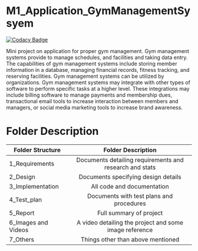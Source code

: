 # M1_Application_GymManagementSysyem

[![Codacy Badge](https://api.codacy.com/project/badge/Grade/6d52983029d04c44863b1b3c80d5e650)](https://app.codacy.com/gh/pmshots98208/M1_Application_GymManagementSysyem?utm_source=github.com&utm_medium=referral&utm_content=pmshots98208/M1_Application_GymManagementSysyem&utm_campaign=Badge_Grade_Settings)

Mini project on application for proper gym management. Gym management systems provide to manage schedules, and facilities and taking data entry. The capabilities of gym management systems include storing member information in a database, managing financial records, fitness tracking, and reserving facilities. Gym management systems can be utilized by organizations. Gym management systems may integrate with other types of software to perform specific tasks at a higher level. These integrations may include billing software to manage payments and membership dues, transactional email tools to increase interaction between members and managers, or social media marketing tools to increase brand awareness.



# Folder	Description



| Folder Structure   |      Folder Description     | 
|--------------------|:-------------:|
| 1_Requirements  |  Documents detailing requirements and research and stats | 
| 2_Design |    Documents specifying design details  |   
|3_Implementation | All code and documentation | 
|4_Test_plan |	Documents with test plans and procedures |     
| 5_Report | Full summary of project |
| 6_Images and Videos |   A video detailing the project and some image reference  |   
| 7_Others |   Things other than above mentioned |   



